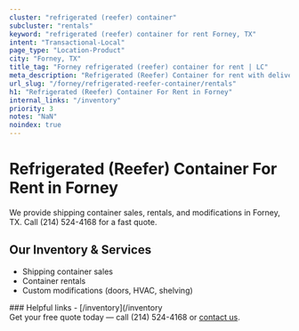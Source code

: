 ```yaml
---
cluster: "refrigerated (reefer) container"
subcluster: "rentals"
keyword: "refrigerated (reefer) container for rent Forney, TX"
intent: "Transactional-Local"
page_type: "Location-Product"
city: "Forney, TX"
title_tag: "Forney refrigerated (reefer) container for rent | LC"
meta_description: "Refrigerated (Reefer) Container for rent with delivery in Forney, TX. LC Container — local Since 2003. Get pricing today."
url_slug: "/forney/refrigerated-reefer-container/rentals"
h1: "Refrigerated (Reefer) Container For Rent in Forney"
internal_links: "/inventory"
priority: 3
notes: "NaN"
noindex: true
---
```


# Refrigerated (Reefer) Container For Rent in Forney

We provide shipping container sales, rentals, and modifications in Forney, TX. Call (214) 524-4168 for a fast quote.

## Our Inventory & Services
- Shipping container sales
- Container rentals
- Custom modifications (doors, HVAC, shelving)

<div data-section="internal-links">
### Helpful links
- [/inventory](/inventory
</div>

<div data-section="cta">
Get your free quote today — call (214) 524-4168 or <a href="/contact">contact us</a>.
</div>

<script type="application/ld+json">{"@context":"https://schema.org","@type":"FAQPage","mainEntity":[{"@type":"Question","name":"How much does delivery cost in Forney, TX?","acceptedAnswer":{"@type":"Answer","text":"Delivery costs vary by distance and container size. Most deliveries in Forney, TX range from $150-$300. Call (214) 524-4168 for an exact quote based on your specific location."}},{"@type":"Question","name":"Do you offer financing or payment plans?","acceptedAnswer":{"@type":"Answer","text":"We accept major credit cards, checks, and can discuss commercial terms for bulk purchases. Call (214) 524-4168 to discuss options."}},{"@type":"Question","name":"Can you customize containers in Forney, TX?","acceptedAnswer":{"@type":"Answer","text":"Yes — we perform modifications like doors, HVAC, insulation, and shelving. Request a custom quote at (214) 524-4168 or via our contact form."}}]}</script>
